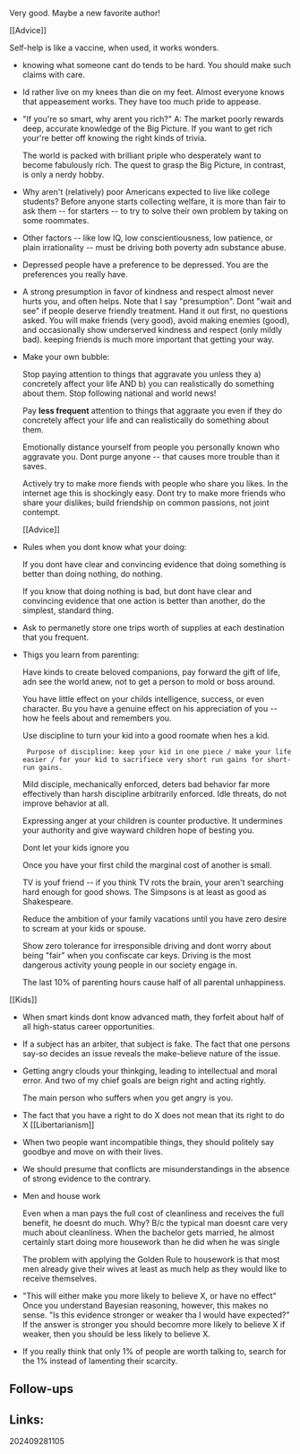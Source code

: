 Very good.  Maybe a new favorite author! 

[[Advice]]

Self-help is like a vaccine, when used, it works wonders.

- knowing what someone cant do tends to be hard. You should make such claims with care.

- Id rather live on my knees than die on my feet. 
  Almost everyone knows that appeasement works.
  They have too much pride to appease.

- "If you're so smart, why arent you rich?"
  A: The market poorly rewards deep, accurate knowledge of the Big Picture. 
  If you want to get rich your're better off knowing the right kinds of trivia. 
  
  The world is packed with brilliant priple who desperately want to become fabulously rich. 
  The quest to grasp the Big Picture, in contrast, is only a nerdy hobby. 
  
- Why aren't (relatively) poor Americans expected to live like college students? 
  Before anyone starts collecting welfare, it is more than fair to ask them -- for starters -- to try to solve their own problem by taking on some roommates.
  
  
- Other factors -- like low IQ, low conscientiousness, low patience, or plain irrationality -- must be driving both poverty adn substance abuse.

- Depressed people have a preference to be depressed. You are the preferences you really have. 

- A strong presumption in favor of kindness and respect almost never hurts you, and often helps.
  Note that I say "presumption". Dont "wait and see" if people deserve friendly treatment. 
  Hand it out first, no questions asked. You will make friends (very good), avoid making enemies (good), and occasionally show underserved kindness and respect (only mildly bad).
  keeping friends is much more important that getting your way.
  
- Make your own bubble:

  Stop paying attention to things that aggravate you unless they a) concretely affect your life AND b) you can realistically do something about them. 
  Stop following national and world news! 
  
  Pay **less frequent** attention to things that aggraate you even if they do concretely affect your life and can realistically do something about them.
  
  Emotionally distance yourself from people you personally known who aggravate you. Dont purge anyone -- that causes more trouble than it saves.

  Actively try to make more fiends with people who share you likes.
  In the internet age this is shockingly easy. 
  Dont try to make more friends who share your dislikes; build friendship on common passions, not joint contempt.

  [[Advice]]


- Rules when you dont know what your doing:
    
	 If you dont have clear and convincing evidence that doing something is better than doing nothing, do nothing. 
	 
	 If you know that doing nothing is bad, but dont have clear and convincing evidence that one action is better than another, do the simplest, standard thing. 
	 
- Ask to permanetly store one trips worth of supplies at each destination that you frequent. 

- Thigs you learn from parenting: 

	Have kinds to create beloved companions, pay forward the gift of life, adn see the world anew, not to get a person to mold or boss around. 

	You have little effect on your childs intelligence, success, or even character. Bu you have a genuine effect on his appreciation of you -- how he feels about and remembers you.

	Use discipline to turn your kid into a good roomate when hes a kid. 

	   Purpose of discipline: keep your kid in one piece / make your life easier / for your kid to sacrifiece very short run gains for short-run gains.

	Mild disciple, mechanically enforced, deters bad behavior far more effectively than harsh discipline arbitrarily enforced. 
	Idle threats, do not improve behavior at all. 
	
	Expressing anger at your children is counter productive. It undermines your authority and give wayward children hope of besting you.
	
	Dont let your kids ignore you
	
	Once you have your first child the marginal cost of another is small. 
	
	TV is youf friend -- if you think TV rots the brain, your aren't searching hard enough for good shows. 
	The Simpsons is at least as good as Shakespeare.
	
	Reduce the ambition of your family vacations until you have zero desire to scream at your kids or spouse.
	
	Show zero tolerance for irresponsible driving and dont worry about being "fair" when you confiscate car keys. Driving is the most dangerous activity young people in our society engage in.

	The last 10% of parenting hours cause half of all parental unhappiness. 

[[Kids]]

- When smart kinds dont know advanced math, they forfeit about half of all high-status career opportunities.

- If a subject has an arbiter, that subject is fake. The fact that one persons say-so decides an issue reveals the make-believe nature of the issue.

- Getting angry clouds your thinkging, leading to intellectual and moral error. And two of my chief goals are beign right and acting rightly.

  The main person who suffers when you get angry is you.
  
  
- The fact that you have a right to do X does not mean that its right to do X
[[Libertarianism]]

- When two people want incompatible things, they should politely say goodbye and move on with their lives.

- We should presume that conflicts are misunderstandings in the absence of strong evidence to the contrary.

- Men and house work

	Even when a man pays the full cost of cleanliness and receives the full benefit, he doesnt do much. 
	Why? B/c the typical man doesnt care very much about cleanliness. 
	When the bachelor gets married, he almost certainly start doing more housework than he did when he was single
	
	The problem with applying the Golden Rule to housework is that most men already give their wives at least as much help as they would like to receive themselves.
	
	
- "This will either make you more likely to believe X, or have no effect" Once you understand Bayesian reasoning, however, this makes no sense.
  "Is this evidence stronger or weaker tha I would have expected?" If the answer is stronger you should becomre more likely to believe X if weaker, then you should be less likely to believe X.
  
- If you really think that only 1% of people are worth talking to, search for the 1% instead of lamenting their scarcity. 





  

## Follow-ups


## Links: 



202409281105
